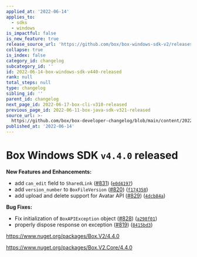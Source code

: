 ```yaml
---
applied_at: '2022-06-14'
applies_to:
  - sdks
  - windows
is_impactful: false
is_new_feature: true
release_source_url: 'https://github.com/box/box-windows-sdk-v2/releases/tag/v4.4.0'
collapse: true
is_index: false
category_id: changelog
subcategory_id: ''
id: 2022-06-14-box-windows-sdk-v440-released
rank: null
total_steps: null
type: changelog
sibling_id: ''
parent_id: changelog
next_page_id: 2022-06-17-box-cli-v310-released
previous_page_id: 2022-06-11-box-java-sdk-v321-released
source_url: >-
  https://github.com/box/box-developer-changelog/blob/main/content/2022/06-14-box-windows-sdk-v440-released.md
published_at: '2022-06-14'
---
```

# Box Windows SDK `v4.4.0` released

**New Features and Enhancements:**

* add `can_edit` field to `SharedLink` ([#831][1]) ([`e0d4197`][2])
* add `version_number` to `BoxFileVersion` ([#820][3]) ([`f174358`][4])
* add upload and delete support for Avatar API ([#829][5]) ([`4dcb84a`][6])

**Bug Fixes:**

* Fix initialization of `BoxAPIException` object ([#828][7]) ([`a298f01`][8])
* properly dispose response on exception ([#819][9]) ([`8415bd3`][10])

<https://www.nuget.org/packages/Box.V2/4.4.0>

<https://www.nuget.org/packages/Box.V2.Core/4.4.0>

[1]: https://github.com/box/box-windows-sdk-v2/issues/831

[2]: https://github.com/box/box-windows-sdk-v2/commit/e0d4197070db0dbd947f4a51a6bbb1e01c0b0cdf

[3]: https://github.com/box/box-windows-sdk-v2/issues/820

[4]: https://github.com/box/box-windows-sdk-v2/commit/f174358973caefc9262df480208341fd8233dc7f

[5]: https://github.com/box/box-windows-sdk-v2/issues/829

[6]: https://github.com/box/box-windows-sdk-v2/commit/4dcb84ade78d6bd0bc621ff2ed7f5f886486858a

[7]: https://github.com/box/box-windows-sdk-v2/issues/828

[8]: https://github.com/box/box-windows-sdk-v2/commit/a298f01187f84200825ec6ed4748fe8bbd717d11

[9]: https://github.com/box/box-windows-sdk-v2/issues/819

[10]: https://github.com/box/box-windows-sdk-v2/commit/8415bd3dbe42910b99f99535247a26f8d8e645c1